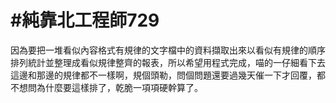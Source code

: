 # #純靠北工程師729



因為要把一堆看似內容格式有規律的文字檔中的資料擷取出來以看似有規律的順序排列統計並整理成看似規律整齊的報表，所以希望用程式完成，喵的一仔細看下去這邊和那邊的規律都不一樣啊，規個頭勒，問個問題還要過幾天催一下才回覆，都不想問為什麼要這樣排了，乾脆一項項硬幹算了。
